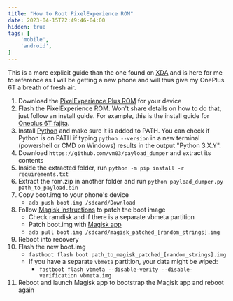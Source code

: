 ```yaml
---
title: "How to Root PixelExperience ROM"
date: 2023-04-15T22:49:46-04:00
hidden: true
tags: [
    'mobile',
    'android',
]
---
```


<!-- https://blog.elijahlopez/posts/how-to-root-pixelexperience-rom/ -->

This is a more explicit guide than the one found on [XDA](https://forum.xda-developers.com/t/guide-installing-pixelexperience-11-root-step-by-step.4300237/) and is here for me to reference as I will be getting a new phone and will thus give my OnePlus 6T a breath of fresh air.

1. Download the [PixelExperience Plus ROM](https://get.pixelexperience.org/devices) for your device
2. Flash the PixelExperience ROM. Won't share details on how to do that, just follow an install guide. For example, this is the install guide for [Oneplus 6T fajita](https://wiki.pixelexperience.org/devices/fajita/install/).
3. Install [Python](https://www.python.org/) and make sure it is added to PATH. You can check if Python is on PATH if typing `python --version` in a new terminal (powershell or CMD on Windows) results in the output "Python 3.X.Y".
4. Download `https://github.com/vm03/payload_dumper` and extract its contents
5. Inside the extracted folder, run `python -m pip install -r requirements.txt`
6. Extract the rom.zip in another folder and run `python payload_dumper.py path_to_payload.bin`
7. Copy boot.img to your phone's device
    - `adb push boot.img /sdcard/Download`
8. Follow [Magisk instructions](https://topjohnwu.github.io/Magisk/install.html#getting-started) to patch the boot image
    - Check ramdisk and if there is a separate vbmeta partition
    - Patch boot.img with [Magisk app](https://github.com/topjohnwu/Magisk/releases/latest)
    - `adb pull boot.img /sdcard/magisk_patched_[random_strings].img`
9. Reboot into recovery
10. Flash the new boot.img
    - `fastboot flash boot path_to_magisk_patched_[random_strings].img`
    - If you have a separate `vbmeta` partition, your data might be wiped:
        - `fastboot flash vbmeta --disable-verity --disable-verification vbmeta.img`
11. Reboot and launch Magisk app to bootstrap the Magisk app and reboot again
